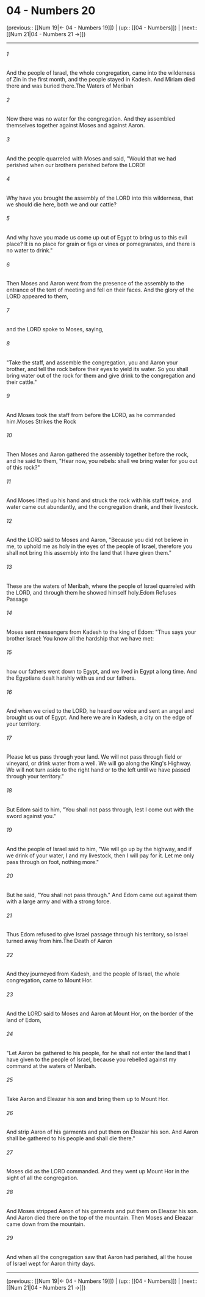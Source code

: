 # 04 - Numbers 20

(previous:: [[Num 19|← 04 - Numbers 19]]) | (up:: [[04 - Numbers]]) | (next:: [[Num 21|04 - Numbers 21 →]])

***


###### 1 
And the people of Israel, the whole congregation, came into the wilderness of Zin in the first month, and the people stayed in Kadesh. And Miriam died there and was buried there.The Waters of Meribah 

###### 2 
Now there was no water for the congregation. And they assembled themselves together against Moses and against Aaron. 

###### 3 
And the people quarreled with Moses and said, "Would that we had perished when our brothers perished before the LORD! 

###### 4 
Why have you brought the assembly of the LORD into this wilderness, that we should die here, both we and our cattle? 

###### 5 
And why have you made us come up out of Egypt to bring us to this evil place? It is no place for grain or figs or vines or pomegranates, and there is no water to drink." 

###### 6 
Then Moses and Aaron went from the presence of the assembly to the entrance of the tent of meeting and fell on their faces. And the glory of the LORD appeared to them, 

###### 7 
and the LORD spoke to Moses, saying, 

###### 8 
"Take the staff, and assemble the congregation, you and Aaron your brother, and tell the rock before their eyes to yield its water. So you shall bring water out of the rock for them and give drink to the congregation and their cattle." 

###### 9 
And Moses took the staff from before the LORD, as he commanded him.Moses Strikes the Rock 

###### 10 
Then Moses and Aaron gathered the assembly together before the rock, and he said to them, "Hear now, you rebels: shall we bring water for you out of this rock?" 

###### 11 
And Moses lifted up his hand and struck the rock with his staff twice, and water came out abundantly, and the congregation drank, and their livestock. 

###### 12 
And the LORD said to Moses and Aaron, "Because you did not believe in me, to uphold me as holy in the eyes of the people of Israel, therefore you shall not bring this assembly into the land that I have given them." 

###### 13 
These are the waters of Meribah, where the people of Israel quarreled with the LORD, and through them he showed himself holy.Edom Refuses Passage 

###### 14 
Moses sent messengers from Kadesh to the king of Edom: "Thus says your brother Israel: You know all the hardship that we have met: 

###### 15 
how our fathers went down to Egypt, and we lived in Egypt a long time. And the Egyptians dealt harshly with us and our fathers. 

###### 16 
And when we cried to the LORD, he heard our voice and sent an angel and brought us out of Egypt. And here we are in Kadesh, a city on the edge of your territory. 

###### 17 
Please let us pass through your land. We will not pass through field or vineyard, or drink water from a well. We will go along the King's Highway. We will not turn aside to the right hand or to the left until we have passed through your territory." 

###### 18 
But Edom said to him, "You shall not pass through, lest I come out with the sword against you." 

###### 19 
And the people of Israel said to him, "We will go up by the highway, and if we drink of your water, I and my livestock, then I will pay for it. Let me only pass through on foot, nothing more." 

###### 20 
But he said, "You shall not pass through." And Edom came out against them with a large army and with a strong force. 

###### 21 
Thus Edom refused to give Israel passage through his territory, so Israel turned away from him.The Death of Aaron 

###### 22 
And they journeyed from Kadesh, and the people of Israel, the whole congregation, came to Mount Hor. 

###### 23 
And the LORD said to Moses and Aaron at Mount Hor, on the border of the land of Edom, 

###### 24 
"Let Aaron be gathered to his people, for he shall not enter the land that I have given to the people of Israel, because you rebelled against my command at the waters of Meribah. 

###### 25 
Take Aaron and Eleazar his son and bring them up to Mount Hor. 

###### 26 
And strip Aaron of his garments and put them on Eleazar his son. And Aaron shall be gathered to his people and shall die there." 

###### 27 
Moses did as the LORD commanded. And they went up Mount Hor in the sight of all the congregation. 

###### 28 
And Moses stripped Aaron of his garments and put them on Eleazar his son. And Aaron died there on the top of the mountain. Then Moses and Eleazar came down from the mountain. 

###### 29 
And when all the congregation saw that Aaron had perished, all the house of Israel wept for Aaron thirty days.

***

(previous:: [[Num 19|← 04 - Numbers 19]]) | (up:: [[04 - Numbers]]) | (next:: [[Num 21|04 - Numbers 21 →]])
